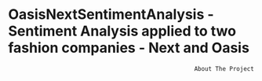 # OasisNextSentimentAnalysis - Sentiment Analysis applied to two fashion companies - Next and Oasis

                                                         About The Project
